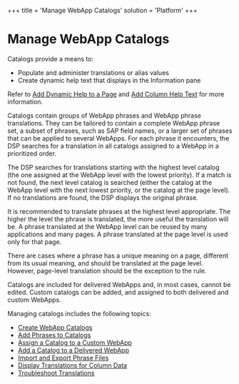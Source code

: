 +++
title = 'Manage WebApp Catalogs'
solution = 'Platform'
+++

# Manage WebApp Catalogs

Catalogs provide a means to:

  - Populate and administer translations or alias values
  - Create dynamic help text that displays in the Information pane

Refer to [Add Dynamic Help to a
Page](../../WebApp_Dev/addDynamicHelpToAPage.htm) and [Add Column Help
Text](../../WebApp_Dev/Add_Column_Help_Text.htm) for more information.

Catalogs contain groups of WebApp phrases and WebApp phrase
translations. They can be tailored to contain a complete WebApp phrase
set, a subset of phrases, such as SAP field names, or a larger set of
phrases that can be applied to several WebApps. For each phrase it
encounters, the DSP searches for a translation in all catalogs assigned
to a WebApp in a prioritized order.

The DSP searches for translations starting with the highest level
catalog (the one assigned at the WebApp level with the lowest priority).
If a match is not found, the next level catalog is searched (either the
catalog at the WebApp level with the next lowest priority, or the
catalog at the page level). If no translations are found, the DSP
displays the original phrase.

It is recommended to translate phrases at the highest level appropriate.
The higher the level the phrase is translated, the more useful the
translation will be. A phrase translated at the WebApp level can be
reused by many applications and many pages. A phrase translated at the
page level is used only for that page.

There are cases where a phrase has a unique meaning on a page, different
from its usual meaning, and should be translated at the page level.
However, page-level translation should be the exception to the rule.

Catalogs are included for delivered WebApps and, in most cases, cannot
be edited. Custom catalogs can be added, and assigned to both delivered
and custom WebApps.

Managing catalogs includes the following topics:

  - [Create WebApp Catalogs](Create_WebApp_Catalogs.htm)
  - [Add Phrases to Catalogs](Add_Phrases_to_Catalogs.htm)
  - [Assign a Catalog to a Custom
    WebApp](Assign%20a%20Catalog%20to%20a%20Custom%20Webapp.htm)
  - [Add a Catalog to a Delivered
    WebApp](Add%20a%20Catalog%20to%20a%20Delivered%20WebApp.htm)
  - [Import and Export Phrase Files](Import_and_Export_Phrase_Files.htm)
  - [Display Translations for Column
    Data](Display_Translations_for_Column_Data.htm)
  - [Troubleshoot Translations](Troubleshoot%20Translations.htm)
